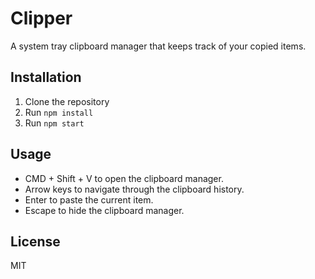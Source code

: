 # Clipper

A system tray clipboard manager that keeps track of your copied items.

## Installation

1. Clone the repository
2. Run `npm install`
3. Run `npm start`

## Usage

- CMD + Shift + V to open the clipboard manager.
- Arrow keys to navigate through the clipboard history.
- Enter to paste the current item.
- Escape to hide the clipboard manager.

## License

MIT
